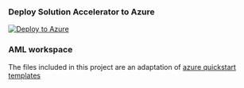 ### Deploy Solution Accelerator to Azure

[![Deploy to Azure](https://aka.ms/deploytoazurebutton)](https://portal.azure.com/#create/Microsoft.Template/uri/https%3A%2F%2Fraw.githubusercontent.com%2Fmsmarti%2Fsa-optimization-deploy%2Fmain%2Fdeployment%2Fazuredeploy.json)

### AML workspace

The files included in this project are an adaptation of [azure quickstart templates](https://github.com/Azure/azure-quickstart-templates/tree/master/quickstarts/microsoft.machinelearningservices/machine-learning-end-to-end-secure)
